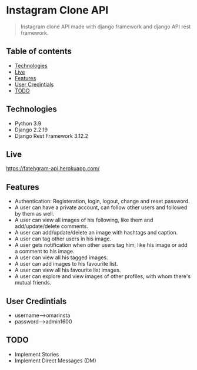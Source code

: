 # Instagram Clone API
> Instagram clone API made with django framework and django API rest framework.

## Table of contents
* [Technologies](#technologies)
* [Live](#live)
* [Features](#features)
* [User Credintials](#User-Credintials)
* [TODO](#TODO)


## Technologies
* Python 3.9
* Django 2.2.19
* Django Rest Framework 3.12.2

## Live
https://fatehgram-api.herokuapp.com/

## Features
* Authentication: Registeration, login, logout, change and reset password.
* A user can have a private account, can follow other users and followed by them as well.
* A user can view all images of his following, like them and add/update/delete comments. 
* A user can add/update/delete an image with hashtags and caption.
* A user can tag other users in his image.
* A user gets notification when other users tag him, like his image or add a comment to his image.
* A user can view all his tagged images.
* A user can add images to his favourite list.
* A user can view all his favourite list images.
* A user can explore and view images of other profiles, with whom there's mutual friends.

## User Credintials
- username-->omarinsta     
- password-->admin1600

## TODO
* Implement Stories
* Implement Direct Messages (DM)

